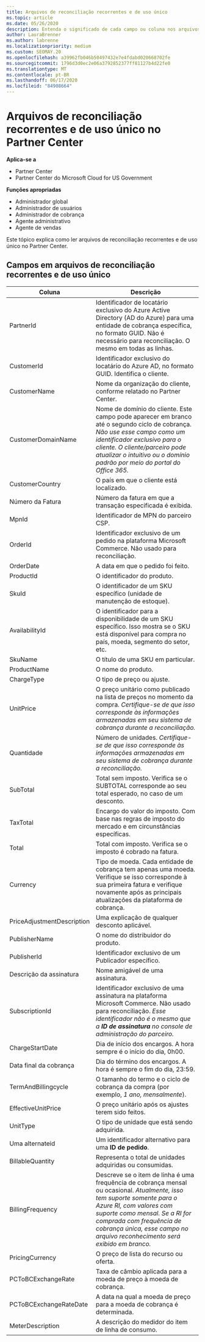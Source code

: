 ```yaml
---
title: Arquivos de reconciliação recorrentes e de uso único
ms.topic: article
ms.date: 05/26/2020
description: Entenda o significado de cada campo ou coluna nos arquivos de reconciliação única e recorrente do Partner Center.
author: LauraBrenner
ms.author: labrenne
ms.localizationpriority: medium
ms.custom: SEOMAY.20
ms.openlocfilehash: a39962fb046b50497432e7e4fdabd020668702fe
ms.sourcegitcommit: 1796d3d0ec2e06a3792852377ff81127b4d22fe0
ms.translationtype: MT
ms.contentlocale: pt-BR
ms.lasthandoff: 06/17/2020
ms.locfileid: "84908664"
---
```

# <a name="one-time-and-recurring-reconciliation-files-in-partner-center"></a>Arquivos de reconciliação recorrentes e de uso único no Partner Center

**Aplica-se a**

- Partner Center
- Partner Center do Microsoft Cloud for US Government

**Funções apropriadas**

- Administrador global
- Administrador de usuários
- Administrador de cobrança
- Agente administrativo
- Agente de vendas

Este tópico explica como ler arquivos de reconciliação recorrentes e de uso único no Partner Center.

## <a name="fields-in-one-time-and-recurring-reconciliation-files"></a>Campos em arquivos de reconciliação recorrentes e de uso único

| Coluna | Descrição |
| ------ | ----------- |
| PartnerId | Identificador de locatário exclusivo do Azure Active Directory (AD do Azure) para uma entidade de cobrança específica, no formato GUID. Não é necessário para reconciliação. O mesmo em todas as linhas. |
| CustomerId | Identificador exclusivo do locatário do Azure AD, no formato GUID. Identifica o cliente. |
| CustomerName | Nome da organização do cliente, conforme relatado no Partner Center. |
| CustomerDomainName | Nome de domínio do cliente. Este campo pode aparecer em branco até o segundo ciclo de cobrança. *Não use esse campo como um identificador exclusivo para o cliente. O cliente/parceiro pode atualizar o intuitivo ou o domínio padrão por meio do portal do Office 365.* |
| CustomerCountry | O país em que o cliente está localizado. |
| Número da Fatura | Número da fatura em que a transação especificada é exibida. |
| MpnId | Identificador de MPN do parceiro CSP. |
| OrderId | Identificador exclusivo de um pedido na plataforma Microsoft Commerce. Não usado para reconciliação. |
| OrderDate | A data em que o pedido foi feito. |
| ProductId | O identificador do produto. |
| SkuId | O identificador de um SKU específico (unidade de manutenção de estoque). |
| AvailabilityId | O identificador para a disponibilidade de um SKU específico. Isso mostra se o SKU está disponível para compra no país, moeda, segmento do setor, etc. |
| SkuName | O título de uma SKU em particular. |
| ProductName | O nome do produto. |
| ChargeType | O tipo de preço ou ajuste. |
| UnitPrice | O preço unitário como publicado na lista de preços no momento da compra. *Certifique-se de que isso corresponde às informações armazenadas em seu sistema de cobrança durante a reconciliação.* |
| Quantidade | Número de unidades. *Certifique-se de que isso corresponde às informações armazenadas em seu sistema de cobrança durante a reconciliação.* |
| SubTotal | Total sem imposto. Verifica se o SUBTOTAL corresponde ao seu total esperado, no caso de um desconto. |
| TaxTotal | Encargo do valor do imposto. Com base nas regras de imposto do mercado e em circunstâncias específicas. |
| Total | Total com imposto. Verifica se o imposto é cobrado na fatura. |
| Currency | Tipo de moeda. Cada entidade de cobrança tem apenas uma moeda. Verifique se isso corresponde à sua primeira fatura e verifique novamente após as principais atualizações da plataforma de cobrança. |
| PriceAdjustmentDescription | Uma explicação de qualquer desconto aplicável. |
| PublisherName | O nome do distribuidor do produto.
| PublisherId | Identificador exclusivo de um Publicador específico. |
| Descrição da assinatura | Nome amigável de uma assinatura. |
| SubscriptionId | Identificador exclusivo de uma assinatura na plataforma Microsoft Commerce. Não usado para reconciliação. *Esse identificador não é o mesmo que a **ID de assinatura** no console de administração do parceiro.* |
| ChargeStartDate | Dia de início dos encargos. A hora sempre é o início do dia, 0h00. |
| Data final da cobrança | Dia do término dos encargos. A hora é sempre o fim do dia, 23:59. |
| TermAndBillingcycle | O tamanho do termo e o ciclo de cobrança da compra (por exemplo, *1 ano, mensalmente*). |
| EffectiveUnitPrice | O preço unitário após os ajustes terem sido feitos. |
| UnitType | O tipo de unidade que está sendo adquirida. |
| Uma alternateid | Um identificador alternativo para uma **ID de pedido**. |
| BillableQuantity | Representa o total de unidades adquiridas ou consumidas. |
| BillingFrequency | Descreve se o item de linha é uma frequência de cobrança mensal ou ocasional. *Atualmente, isso tem suporte somente para o Azure RI, com valores com suporte como mensal. Se a RI for comprada com frequência de cobrança única, esse campo no arquivo reconhecimento será exibido em branco.* |
| PricingCurrency | O preço de lista do recurso ou oferta. |
| PCToBCExchangeRate | Taxa de câmbio aplicada para a moeda de preço à moeda de cobrança. |
| PCToBCExchangeRateDate | A data na qual a moeda de preço para a moeda de cobrança é determinada. |
| MeterDescription | A descrição do medidor do item de linha de consumo. |
